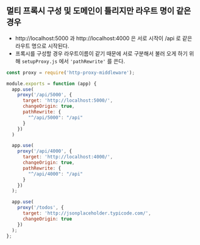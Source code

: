 ## 멀티 프록시 구성 및 도메인이 틀리지만 라우트 명이 같은 경우
- http://localhost:5000 과 http://localhost:4000 은 서로 시작이 /api 로 같은 라우트 명으로 시작된다.
- 프록시를 구성할 경우 라우트이름이 같기 때문에 서로 구분해서 불러 오게 하기 위해
  `setupProxy.js` 에서 `'pathRewrite'` 를 쓴다.

```js
const proxy = require('http-proxy-middleware');

module.exports = function (app) {
  app.use(
    proxy('/api/5000', {
      target: 'http://localhost:5000/',
      changeOrigin: true,
      pathRewrite: {
        "^/api/5000": "/api"
      }
    })
  )

  app.use(
    proxy('/api/4000', {
      target: 'http://localhost:4000/',
      changeOrigin: true,
      pathRewrite: {
        "^/api/4000": "/api"
      }
    })
  );

  app.use(
    proxy('/todos', {
      target: 'http://jsonplaceholder.typicode.com/',
      changeOrigin: true
    })
  );
};

```